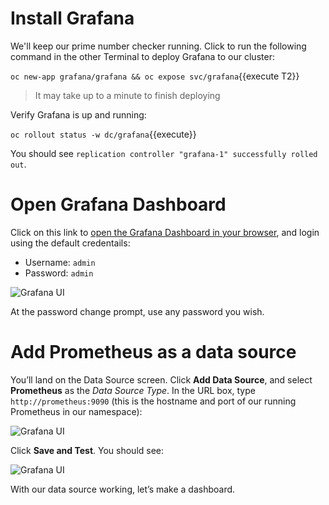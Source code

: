 # Install Grafana

We'll keep our prime number checker running. Click to run the following command in the other Terminal to deploy Grafana to our cluster:

`oc new-app grafana/grafana && oc expose svc/grafana`{{execute T2}}

> It may take up to a minute to finish deploying
>
Verify Grafana is up and running:

`oc rollout status -w dc/grafana`{{execute}}

You should see `replication controller "grafana-1" successfully rolled out`.

# Open Grafana Dashboard

Click on this link to [open the Grafana Dashboard in your browser](http://grafana-quarkus.[[HOST_SUBDOMAIN]]-80-[[KATACODA_HOST]].environments.katacoda.com/), and login using the default credentails:

  - Username: `admin`
  - Password: `admin`

![Grafana UI](/openshift/assets/middleware/quarkus/graflogin.png)

At the password change prompt, use any password you wish.

# Add Prometheus as a data source

You’ll land on the Data Source screen. Click **Add Data Source**, and select **Prometheus** as the *Data Source Type*.
In the URL box, type `http://prometheus:9090` (this is the hostname and port of our running Prometheus in our
namespace):

![Grafana UI](/openshift/assets/middleware/quarkus/grafds.png)

Click **Save and Test**. You should see:

![Grafana UI](/openshift/assets/middleware/quarkus/grafworking.png)

With our data source working, let’s make a dashboard.

